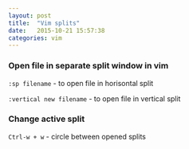 ```yaml
---
layout: post
title:  "Vim splits"
date:   2015-10-21 15:57:38
categories: vim
---
```


### Open file in separate split window in vim
```:sp filename``` - to open file in horisontal split

```:vertical new filename``` - to open file in vertical split

### Change active split
```Ctrl-w + w``` - circle between opened splits
